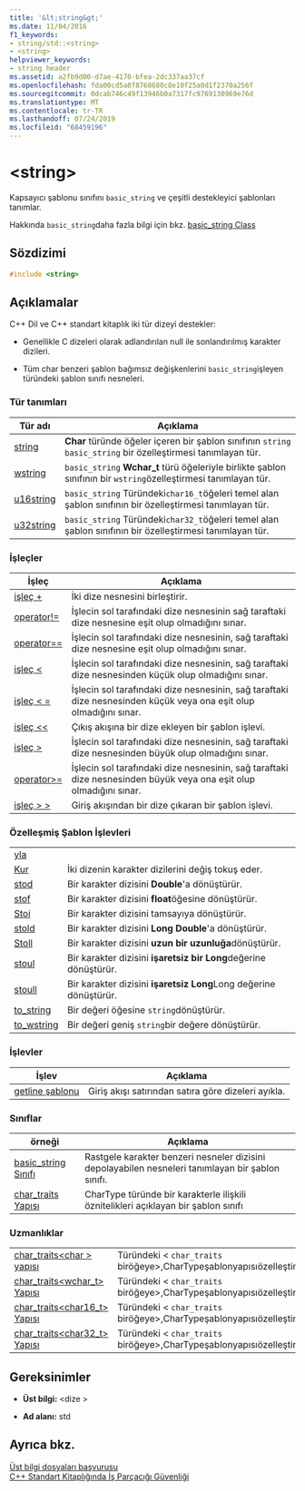 ```yaml
---
title: '&lt;string&gt;'
ms.date: 11/04/2016
f1_keywords:
- string/std::<string>
- <string>
helpviewer_keywords:
- string header
ms.assetid: a2fb9d00-d7ae-4170-bfea-2dc337aa37cf
ms.openlocfilehash: fda00cd5a8f8768688c8e10f25a0d1f2370a256f
ms.sourcegitcommit: 0dcab746c49f13946b0a7317fc9769130969e76d
ms.translationtype: MT
ms.contentlocale: tr-TR
ms.lasthandoff: 07/24/2019
ms.locfileid: "68459196"
---
```

# <a name="ltstringgt"></a>&lt;string&gt;

Kapsayıcı şablonu sınıfını `basic_string` ve çeşitli destekleyici şablonları tanımlar.

Hakkında `basic_string`daha fazla bilgi için bkz. [basic_string Class](../standard-library/basic-string-class.md)

## <a name="syntax"></a>Sözdizimi

```cpp
#include <string>
```

## <a name="remarks"></a>Açıklamalar

C++ Dil ve C++ standart kitaplık iki tür dizeyi destekler:

- Genellikle C dizeleri olarak adlandırılan null ile sonlandırılmış karakter dizileri.

- Tüm char benzeri şablon bağımsız değişkenlerini `basic_string`işleyen türündeki şablon sınıfı nesneleri.

### <a name="typedefs"></a>Tür tanımları

|Tür adı|Açıklama|
|-|-|
|[string](../standard-library/string-typedefs.md#string)|**Char** türünde öğeler içeren bir şablon sınıfının `string` `basic_string` bir özelleştirmesi tanımlayan tür.|
|[wstring](../standard-library/string-typedefs.md#wstring)|`basic_string` **Wchar_t** türü öğeleriyle birlikte şablon sınıfının bir `wstring`özelleştirmesi tanımlayan tür.|
|[u16string](../standard-library/string-typedefs.md#u16string)|`basic_string` Türündeki`char16_t`öğeleri temel alan şablon sınıfının bir özelleştirmesi tanımlayan tür.|
|[u32string](../standard-library/string-typedefs.md#u32string)|`basic_string` Türündeki`char32_t`öğeleri temel alan şablon sınıfının bir özelleştirmesi tanımlayan tür.|

### <a name="operators"></a>İşleçler

|İşleç|Açıklama|
|-|-|
|[işleç +](../standard-library/string-operators.md#op_add)|İki dize nesnesini birleştirir.|
|[operator!=](../standard-library/string-operators.md#op_neq)|İşlecin sol tarafındaki dize nesnesinin sağ taraftaki dize nesnesine eşit olup olmadığını sınar.|
|[operator==](../standard-library/string-operators.md#op_eq_eq)|İşlecin sol tarafındaki dize nesnesinin, sağ taraftaki dize nesnesine eşit olup olmadığını sınar.|
|[işleç <](../standard-library/string-operators.md#op_lt)|İşlecin sol tarafındaki dize nesnesinin, sağ taraftaki dize nesnesinden küçük olup olmadığını sınar.|
|[işleç < =](../standard-library/string-operators.md#op_lt_eq)|İşlecin sol tarafındaki dize nesnesinin, sağ taraftaki dize nesnesinden küçük veya ona eşit olup olmadığını sınar.|
|[işleç <\<](../standard-library/string-operators.md#op_lt_lt)|Çıkış akışına bir dize ekleyen bir şablon işlevi.|
|[işleç >](../standard-library/string-operators.md#op_gt)|İşlecin sol tarafındaki dize nesnesinin, sağ taraftaki dize nesnesinden büyük olup olmadığını sınar.|
|[operator>=](../standard-library/string-operators.md#op_gt_eq)|İşlecin sol tarafındaki dize nesnesinin, sağ taraftaki dize nesnesinden büyük veya ona eşit olup olmadığını sınar.|
|[işleç > >](../standard-library/string-operators.md#op_gt_gt)|Giriş akışından bir dize çıkaran bir şablon işlevi.|

### <a name="specialized-template-functions"></a>Özelleşmiş Şablon İşlevleri

|||
|-|-|
|[yla]()||
|[Kur](../standard-library/string-functions.md#swap)|İki dizenin karakter dizilerini değiş tokuş eder.|
|[stod](../standard-library/string-functions.md#stod)|Bir karakter dizisini **Double**'a dönüştürür.|
|[stof](../standard-library/string-functions.md#stof)|Bir karakter dizisini **float**öğesine dönüştürür.|
|[Stoi](../standard-library/string-functions.md#stoi)|Bir karakter dizisini tamsayıya dönüştürür.|
|[stold](../standard-library/string-functions.md#stold)|Bir karakter dizisini **Long Double**'a dönüştürür.|
|[Stoll](../standard-library/string-functions.md#stoll)|Bir karakter dizisini **uzun bir uzunluğa**dönüştürür.|
|[stoul](../standard-library/string-functions.md#stoul)|Bir karakter dizisini **işaretsiz bir Long**değerine dönüştürür.|
|[stoull](../standard-library/string-functions.md#stoull)|Bir karakter dizisini **işaretsiz Long**Long değerine dönüştürür.|
|[to_string](../standard-library/string-functions.md#to_string)|Bir değeri öğesine `string`dönüştürür.|
|[to_wstring](../standard-library/string-functions.md#to_wstring)|Bir değeri geniş `string`bir değere dönüştürür.|

### <a name="functions"></a>İşlevler

|İşlev|Açıklama|
|-|-|
|[getline şablonu](../standard-library/string-functions.md#getline)|Giriş akışı satırından satıra göre dizeleri ayıkla.|

### <a name="classes"></a>Sınıflar

|örneği|Açıklama|
|-|-|
|[basic_string Sınıfı](../standard-library/basic-string-class.md)|Rastgele karakter benzeri nesneler dizisini depolayabilen nesneleri tanımlayan bir şablon sınıfı.|
|[char_traits Yapısı](../standard-library/char-traits-struct.md)|CharType türünde bir karakterle ilişkili öznitelikleri açıklayan bir şablon sınıfı|

### <a name="specializations"></a>Uzmanlıklar

|||
|-|-|
|[char_traits\<char > yapısı](../standard-library/char-traits-char-struct.md)|Türündeki \< `char_traits` biröğeye>,CharTypeşablonyapısıözelleştirmesiolanbiryapı.`char`|
|[char_traits<wchar_t> Yapısı](../standard-library/char-traits-wchar-t-struct.md)|Türündeki \< `char_traits` biröğeye>,CharTypeşablonyapısıözelleştirmesiolanbiryapı.`wchar_t`|
|[char_traits<char16_t> Yapısı](../standard-library/char-traits-char16-t-struct.md)|Türündeki \< `char_traits` biröğeye>,CharTypeşablonyapısıözelleştirmesiolanbiryapı.`char16_t`|
|[char_traits<char32_t> Yapısı](../standard-library/char-traits-char32-t-struct.md)|Türündeki \< `char_traits` biröğeye>,CharTypeşablonyapısıözelleştirmesiolanbiryapı.`char32_t`|

## <a name="requirements"></a>Gereksinimler

- **Üst bilgi:** \<dize >

- **Ad alanı:** std

## <a name="see-also"></a>Ayrıca bkz.

[Üst bilgi dosyaları başvurusu](../standard-library/cpp-standard-library-header-files.md)\
[C++ Standart Kitaplığında İş Parçacığı Güvenliği](../standard-library/thread-safety-in-the-cpp-standard-library.md)
